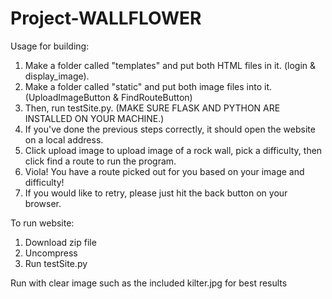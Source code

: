 # Project-WALLFLOWER

Usage for building:
1. Make a folder called "templates" and put both HTML files in it. (login & display_image).
2. Make a folder called "static" and put both image files into it. (UploadImageButton & FindRouteButton)
3. Then, run testSite.py. (MAKE SURE FLASK AND PYTHON ARE INSTALLED ON YOUR MACHINE.)
4. If you've done the previous steps correctly, it should open the website on a local address.
5. Click upload image to upload image of a rock wall, pick a difficulty, then click find a route to run the program.
6. Viola! You have a route picked out for you based on your image and difficulty!
7. If you would like to retry, please just hit the back button on your browser.

To run website:
1. Download zip file
2. Uncompress
3. Run testSite.py

Run with clear image such as the included kilter.jpg for best results
